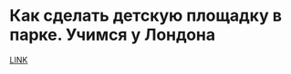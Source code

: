 # Как сделать детскую площадку в парке. Учимся у Лондона



[LINK](https://varlamov.ru/2688842.html)